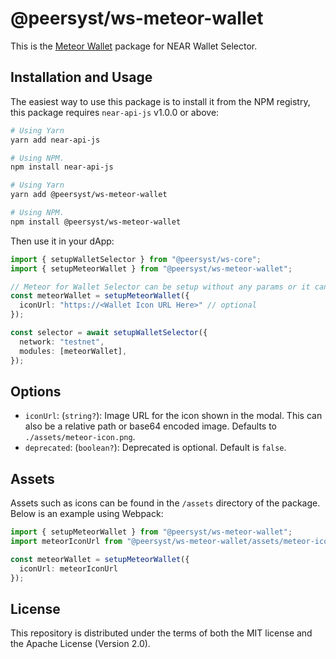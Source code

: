 # @peersyst/ws-meteor-wallet

This is the [Meteor Wallet](https://meteorwallet.app) package for NEAR Wallet Selector.

## Installation and Usage

The easiest way to use this package is to install it from the NPM registry, this package requires `near-api-js` v1.0.0 or above:

```bash
# Using Yarn
yarn add near-api-js

# Using NPM.
npm install near-api-js
```
```bash
# Using Yarn
yarn add @peersyst/ws-meteor-wallet

# Using NPM.
npm install @peersyst/ws-meteor-wallet
```

Then use it in your dApp:

```ts
import { setupWalletSelector } from "@peersyst/ws-core";
import { setupMeteorWallet } from "@peersyst/ws-meteor-wallet";

// Meteor for Wallet Selector can be setup without any params or it can take few optional params, see options below.
const meteorWallet = setupMeteorWallet({
  iconUrl: "https://<Wallet Icon URL Here>" // optional
});

const selector = await setupWalletSelector({
  network: "testnet",
  modules: [meteorWallet],
});
```

## Options

- `iconUrl`: (`string?`): Image URL for the icon shown in the modal. This can also be a relative path or base64 encoded image. Defaults to `./assets/meteor-icon.png`.
- `deprecated`: (`boolean?`): Deprecated is optional. Default is `false`.

## Assets

Assets such as icons can be found in the `/assets` directory of the package. Below is an example using Webpack:

```ts
import { setupMeteorWallet } from "@peersyst/ws-meteor-wallet";
import meteorIconUrl from "@peersyst/ws-meteor-wallet/assets/meteor-icon.png";

const meteorWallet = setupMeteorWallet({
  iconUrl: meteorIconUrl
});
```

## License

This repository is distributed under the terms of both the MIT license and the Apache License (Version 2.0).
